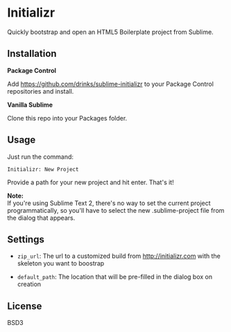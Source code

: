 # Initializr

Quickly bootstrap and open an HTML5 Boilerplate project from Sublime.

## Installation

**Package Control**

Add https://github.com/drinks/sublime-initializr to your Package Control repositories and install.

**Vanilla Sublime**

Clone this repo into your Packages folder.

## Usage

Just run the command:

```
Initializr: New Project
```

Provide a path for your new project and hit enter. That's it!

**Note:**  
If you're using Sublime Text 2, there's no way to set the current project programmatically, so you'll have to select the new .sublime-project file from the dialog that appears.

## Settings

- `zip_url`: The url to a customized build from <http://initializr.com> with the skeleton you want to boostrap

- `default_path`: The location that will be pre-filled in the dialog box on creation
 
## License

BSD3
